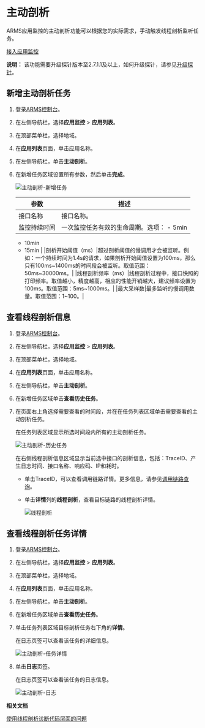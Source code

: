 # 主动剖析

ARMS应用监控的主动剖析功能可以根据您的实际需求，手动触发线程剖析监听任务。

[接入应用监控](/intl.zh-CN/应用监控/接入应用监控/应用监控接入概述.md)

**说明：** 该功能需要升级探针版本至2.7.1.1及以上，如何升级探针，请参见[升级探针](/intl.zh-CN/应用监控/升级探针.md)。

## 新增主动剖析任务

1.  登录[ARMS控制台](https://arms-ap-southeast-1.console.aliyun.com/#/home)。

2.  在左侧导航栏，选择**应用监控** \> **应用列表**。

3.  在顶部菜单栏，选择地域。

4.  在**应用列表**页面，单击应用名称。

5.  在左侧导航栏，单击**主动剖析**。

6.  在新增任务区域设置所有参数，然后单击**完成**。

    ![主动剖析-新增任务](https://static-aliyun-doc.oss-accelerate.aliyuncs.com/assets/img/zh-CN/3144224161/p242798.png)

    |参数|描述|
    |--|--|
    |接口名称|接口名称。|
    |监控持续时间|一次监控任务有效的生命周期。选项：    -   5min
    -   10min
    -   15min |
    |剖析开始阈值（ms）|超过剖析阈值的慢调用才会被监听。例如：一个持续时间为1.4s的请求，如果剖析开始阈值设置为100ms，那么只有100ms~1400ms的时间段会被监听。取值范围：50ms~30000ms。|
    |线程剖析频率（ms）|线程剖析过程中，接口快照的打印频率。取值越小，精度越高，相应的性能开销越大，建议频率设置为100ms。取值范围：5ms~1000ms。|
    |最大采样数|最多监听的慢调用数量。取值范围：1~100。|


## 查看线程剖析信息

1.  登录[ARMS控制台](https://arms-ap-southeast-1.console.aliyun.com/#/home)。

2.  在左侧导航栏，选择**应用监控** \> **应用列表**。

3.  在顶部菜单栏，选择地域。

4.  在**应用列表**页面，单击应用名称。

5.  在左侧导航栏，单击**主动剖析**。

6.  在新增任务区域单击**查看历史任务**。

7.  在页面右上角选择需要查看的时间段，并在在任务列表区域单击需要查看的主动剖析任务。

    在任务列表区域显示所选时间段内所有的主动剖析任务。

    ![主动剖析-历史任务](https://static-aliyun-doc.oss-accelerate.aliyuncs.com/assets/img/zh-CN/3144224161/p243147.png)

    在右侧线程剖析信息区域显示当前选中接口的剖析信息，包括：TraceID、产生日志时间、接口名称、响应码、IP和耗时。

    -   单击TraceID，可以查看调用链路详情。更多信息，请参见[调用链路查询](/intl.zh-CN/应用监控/控制台功能/调用链路查询.md)。
    -   单击**详情**列的**线程剖析**，查看目标链路的线程剖析详情。

        ![线程剖析](https://static-aliyun-doc.oss-accelerate.aliyuncs.com/assets/img/zh-CN/3144224161/p243145.png)


## 查看线程剖析任务详情

1.  登录[ARMS控制台](https://arms-ap-southeast-1.console.aliyun.com/#/home)。

2.  在左侧导航栏，选择**应用监控** \> **应用列表**。

3.  在顶部菜单栏，选择地域。

4.  在**应用列表**页面，单击应用名称。

5.  在左侧导航栏，单击**主动剖析**。

6.  在新增任务区域单击**查看历史任务**。

7.  单击任务列表区域目标剖析任务右下角的**详情**。

    在日志页签可以查看该任务的详细信息。

    ![主动剖析-任务详情](https://static-aliyun-doc.oss-accelerate.aliyuncs.com/assets/img/zh-CN/5805334161/p243943.png)

8.  单击**日志**页签。

    在日志页签可以查看该任务的日志信息。

    ![主动剖析-日志](https://static-aliyun-doc.oss-accelerate.aliyuncs.com/assets/img/zh-CN/5805334161/p243944.png)


**相关文档**  


[使用线程剖析诊断代码层面的问题](/intl.zh-CN/应用监控/使用教程/使用线程剖析诊断代码层面的问题.md)

